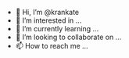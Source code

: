 - 👋 Hi, I’m @krankate
- 👀 I’m interested in ...
- 🌱 I’m currently learning ...
- 💞️ I’m looking to collaborate on ...
- 📫 How to reach me ...

<!---
krankate/krankate is a ✨ special ✨ repository because its `README.md` (this file) appears on your GitHub profile.
You can click the Preview link to take a look at your changes.
--->
